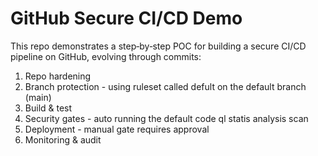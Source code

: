 <!-- README.md -->
# GitHub Secure CI/CD Demo

This repo demonstrates a step‑by‑step POC for building a secure CI/CD pipeline on GitHub, evolving through commits:

1. Repo hardening
2. Branch protection - using ruleset called defult on the default branch (main)
3. Build & test
4. Security gates - auto running the default code ql statis analysis scan
5. Deployment - manual gate requires approval
6. Monitoring & audit
